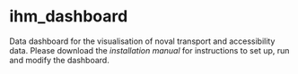 # ihm_dashboard
Data dashboard for the visualisation of noval transport and accessibility data. Please download the *installation manual* for instructions to set up, run and modify the dashboard.
